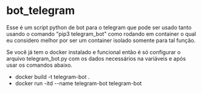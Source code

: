 # bot_telegram

Esse é um script python de bot para o telegram que pode ser usado tanto usando o comando "pip3 telegram_bot" como rodando em container o qual eu considero melhor por ser um container isolado somente para tal função.

Se você já tem o docker instalado e funcional então é só configurar o arquivo telegram_bot.py com os dados necessários na variáveis e após usar os comandos abaixo.

* docker build -t telegram-bot .
* docker run -itd --name telegram-bot telegram-bot
